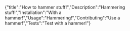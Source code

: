{"title":"How to hammer stuff!","Description":"Hammering stuff!","Installation":"With a hammer!","Usage":"Hammering!","Contributing":"Use a hammer!","Tests":"Test with a hammer!"}